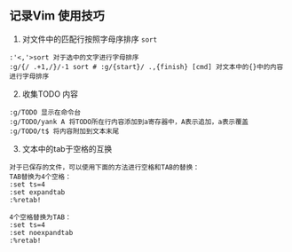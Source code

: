 ## 记录Vim 使用技巧

1. 对文件中的匹配行按照字母序排序 ``sort``
```
:'<,'>sort 对于选中的文字进行字母排序
:g/{/ .+1,/}/-1 sort # :g/{start}/ .,{finish} [cmd] 对文本中的{}中的内容进行字母排序
```

2. 收集TODO 内容
```
:g/TODO 显示在命令台
:g/TODO/yank A 将TODO所在行内容添加到a寄存器中，A表示追加，a表示覆盖
:g/TODO/t$ 将内容附加到文本末尾
```

3. 文本中的tab于空格的互换
```
对于已保存的文件，可以使用下面的方法进行空格和TAB的替换：
TAB替换为4个空格：
:set ts=4
:set expandtab
:%retab!

4个空格替换为TAB：
:set ts=4
:set noexpandtab
:%retab!
```
